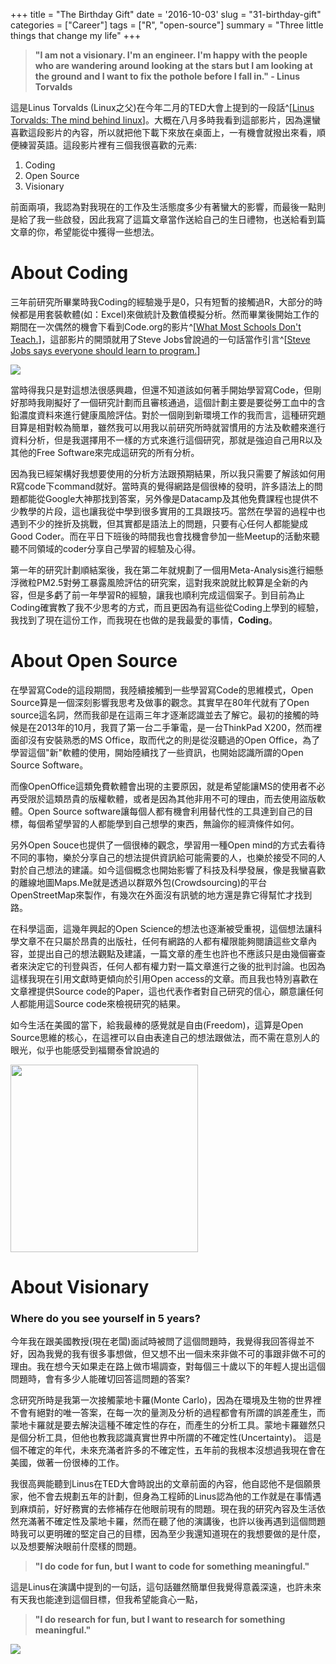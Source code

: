 +++
title = "The Birthday Gift"
date = '2016-10-03'
slug = "31-birthday-gift"
categories = ["Career"]
tags = ["R", "open-source"]
summary = "Three little things that change my life"
+++


> **"I am not a visionary. I'm an engineer. I'm happy with the people who are wandering around looking at the stars but I am looking at the ground and I want to fix the pothole before I fall in." - Linus Torvalds**

這是Linus Torvalds (Linux之父)在今年二月的TED大會上提到的一段話^[[Linus Torvalds: The mind behind linux](https://www.ted.com/talks/linus_torvalds_the_mind_behind_linux)]。大概在八月多時我看到這部影片，因為還蠻喜歡這段影片的內容，所以就把他下載下來放在桌面上，一有機會就撥出來看，順便練習英語。這段影片裡有三個我很喜歡的元素:

1. Coding
2. Open Source
3. Visionary

前面兩項，我認為對我現在的工作及生活態度多少有著蠻大的影響，而最後一點則是給了我一些啟發，因此我寫了這篇文章當作送給自己的生日禮物，也送給看到篇文章的你，希望能從中獲得一些想法。

# About Coding
三年前研究所畢業時我Coding的經驗幾乎是0，只有短暫的接觸過R，大部分的時候都是用套裝軟體(如：Excel)來做統計及數值模擬分析。然而畢業後開始工作的期間在一次偶然的機會下看到Code.org的影片^[[What Most Schools Don't Teach.](https://www.youtube.com/watch?v=UaA1PbyS8BA)]，這部影片的開頭就用了Steve Jobs曾說過的一句話當作引言^[[Steve Jobs says everyone should learn to program.](https://www.youtube.com/watch?v=UaA1PbyS8BA)]

![](https://media-exp2.licdn.com/mpr/mpr/AAEAAQAAAAAAAASnAAAAJDhlMGZiY2YzLWY5MGYtNDg0My04NzZkLTA5ZTcxMDc0YzgyNw.jpg)

當時得我只是對這想法很感興趣，但還不知道該如何著手開始學習寫Code，但剛好那時我剛擬好了一個研究計劃而且審核通過，這個計劃主要是要從勞工血中的含鉛濃度資料來進行健康風險評估。對於一個剛到新環境工作的我而言，這種研究題目算是相對較為簡單，雖然我可以用我以前研究所時就習慣用的方法及軟體來進行資料分析，但是我選擇用不一樣的方式來進行這個研究，那就是強迫自己用R以及其他的Free Software來完成這研究的所有分析。

因為我已經架構好我想要使用的分析方法跟預期結果，所以我只需要了解該如何用R寫code下command就好。當時真的覺得網路是個很棒的發明，許多語法上的問題都能從Google大神那找到答案，另外像是Datacamp及其他免費課程也提供不少教學的片段，這也讓我從中學到很多實用的工具跟技巧。當然在學習的過程中也遇到不少的挫折及挑戰，但其實都是語法上的問題，只要有心任何人都能變成Good Coder。而在平日下班後的時間我也會找機會參加一些Meetup的活動來聽聽不同領域的coder分享自己學習的經驗及心得。

第一年的研究計劃順結案後，我在第二年就規劃了一個用Meta-Analysis進行細懸浮微粒PM2.5對勞工暴露風險評估的研究案，這對我來說就比較算是全新的內容，但是多虧了前一年學習R的經驗，讓我也順利完成這個案子。到目前為止Coding確實教了我不少思考的方式，而且更因為有這些從Coding上學到的經驗，我找到了現在這份工作，而我現在也做的是我最愛的事情，**Coding**。

# About Open Source
在學習寫Code的這段期間，我陸續接觸到一些學習寫Code的思維模式，Open Source算是一個深刻影響我思考及做事的觀念。其實早在80年代就有了Open source這名詞，然而我卻是在這兩三年才逐漸認識並去了解它。最初的接觸的時候是在2013年的10月，我買了第一台二手筆電，是一台ThinkPad X200，然而裡面卻沒有安裝熟悉的MS Office，取而代之的則是從沒聽過的Open Office，為了學習這個"新"軟體的使用，開始陸續找了一些資訊，也開始認識所謂的Open Source Software。

而像OpenOffice這類免費軟體會出現的主要原因，就是希望能讓MS的使用者不必再受限於這類昂貴的版權軟體，或者是因為其他非用不可的理由，而去使用盜版軟體。Open Source software讓每個人都有機會利用替代性的工具達到自己的目標，每個希望學習的人都能學到自己想學的東西，無論你的經濟條件如何。

另外Open Souce也提供了一個很棒的觀念，學習用一種Open mind的方式去看待不同的事物，樂於分享自己的想法提供資訊給可能需要的人，也樂於接受不同的人對於自己想法的建議。如今這個概念也開始影響了科技及科學發展，像是我蠻喜歡的離線地圖Maps.Me就是透過以群眾外包(Crowdsourcing)的平台OpenStreetMap來製作，有幾次在外面沒有訊號的地方還是靠它得幫忙才找到路。

在科學這面，這幾年興起的Open Science的想法也逐漸被受重視，這個想法讓科學文章不在只屬於昂貴的出版社，任何有網路的人都有權限能夠閱讀這些文章內容，並提出自己的想法觀點及建議，一篇文章的產生也許也不應該只是由幾個審查者來決定它的刊登與否，任何人都有權力對一篇文章進行之後的批判討論。也因為這樣我現在引用文獻時更傾向於引用Open access的文章。而且我也特別喜歡在文章裡提供Source code的Paper，這也代表作者對自己研究的信心，願意讓任何人都能用這Source code來檢視研究的結果。

如今生活在美國的當下，給我最棒的感覺就是自由(Freedom)，這算是Open Source思維的核心，在這裡可以自由表達自己的想法跟做法，而不需在意別人的眼光，似乎也能感受到福爾泰曾說過的

<img src="https://i.pinimg.com/236x/f4/d3/ea/f4d3ea026927ba65ba312c158d3cdfb7--cute-quotes-best-quotes.jpg" style="width:300px;" />

# About Visionary 
### Where do you see yourself in 5 years?

今年我在跟美國教授(現在老闆)面試時被問了這個問題時，我覺得我回答得並不好，因為我覺的我有很多事想做，但又想不出一個未來非做不可的事跟非做不可的理由。我在想今天如果走在路上做市場調查，對每個三十歲以下的年輕人提出這個問題時，會有多少人能確切回答這問題的答案?

念研究所時是我第一次接觸蒙地卡羅(Monte Carlo)，因為在環境及生物的世界裡不會有絕對的唯一答案，在每一次的量測及分析的過程都會有所謂的誤差產生，而蒙地卡羅就是要去解決這種不確定性的存在，而產生的分析工具。蒙地卡羅雖然只是個分析工具，但他也教我認識真實世界中所謂的不確定性(Uncertainty)。
這是個不確定的年代，未來充滿者許多的不確定性，五年前的我根本沒想過我現在會在美國，做著一份很棒的工作。

我很高興能聽到Linus在TED大會時說出的文章前面的內容，他自認他不是個願景家，他不會去規劃五年的計劃，但身為工程師的Linus認為他的工作就是在事情遇到麻煩前，好好務實的去修補存在他眼前現有的問題。現在我的研究內容及生活依然充滿著不確定性及蒙地卡羅，然而在聽了他的演講後，也許以後再遇到這個問題時我可以更明確的堅定自己的目標，因為至少我還知道現在的我想要做的是什麼，以及想要解決眼前什麼樣的問題。

> **"I do code for fun, but I want to code for something meaningful."**

這是Linus在演講中提到的一句話，這句話雖然簡單但我覺得意義深遠，也許未來有天我也能達到這個目標，但我希望能貪心一點，

> **"I do research for fun, but I want to research for something meaningful."**

![](https://lh3.googleusercontent.com/-UgpcTpKVozg/Vsd18EjEybI/AAAAAAAACw8/Che-Tmhgt8wsb0p51Zy7mVWYprubpIWMwCJoC/w530-h444-n/Linus%2BTorvalds%2BQuotes.png)